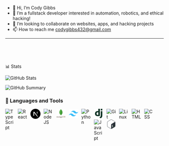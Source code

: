- 👋 Hi, I’m Cody Gibbs
- 👀 I’m a fullstack developer interested in automation, robotics, and ethical hacking!
- 💞️ I’m looking to collaborate on websites, apps, and hacking projects
- 📫 How to reach me codygibbs432@gmail.com

<!---
gibbyDev/gibbyDev is a ✨ special ✨ repository because its `README.md` (this file) appears on your GitHub profile.
You can click the Preview link to take a look at your changes.
--->

---

<br />
<br />
<br />

📊 Stats

![GitHub Stats](http://github-profile-summary-cards.vercel.app/api/cards/stats?username=gibbyDev&theme=tokyonight)  
<!--[![GitHub Streak](https://github-readme-streak-stats.herokuapp.com?user=gibbyDev&theme=tokyonight&hide_border=true&date_format=j%20M%5B%20Y%5D&card_width=480)](https://git.io/streak-stats) -->
![GitHub Summary](http://github-profile-summary-cards.vercel.app/api/cards/profile-details?username=gibbyDev&theme=tokyonight)

### 🧰 Languages and Tools


<img align="left" alt="TypeScript" width="30px" style="padding-right:10px;" src="https://cdn.jsdelivr.net/gh/devicons/devicon/icons/typescript/typescript-plain.svg" />
<img align="left" alt="React" width="30px" style="padding-right:10px;" src="https://cdn.jsdelivr.net/gh/devicons/devicon/icons/react/react-original.svg" />
<img align="left" alt="Nextjs" width="32px" style="padding-right:10px;" src="https://github.com/devicons/devicon/blob/v2.16.0/icons/nextjs/nextjs-original.svg" />
<img align="left" alt="NodeJS" width="30px" style="padding-right:10px;" src="https://cdn.jsdelivr.net/gh/devicons/devicon/icons/nodejs/nodejs-original.svg" />
<img align="left" alt="MongoDB" width="30px" style="padding-right:10px;" src="https://github.com/devicons/devicon/blob/v2.16.0/icons/mongodb/mongodb-original-wordmark.svg" />
<img align="left" alt="Tailwindcss" width="30px" style="padding-right:10px;" src="https://github.com/devicons/devicon/blob/v2.16.0/icons/tailwindcss/tailwindcss-original.svg" />
<img align="left" alt="Python" width="30px" style="padding-right:10px;" src="https://cdn.jsdelivr.net/gh/devicons/devicon/icons/python/python-plain.svg" />
<img align="left" alt="Django" width="30px" style="padding-right:10px;" src="https://github.com/devicons/devicon/blob/v2.16.0/icons/django/django-plain.svg" />
<img align="left" alt="Git" width="30px" style="padding-right:10px;" src="https://cdn.jsdelivr.net/gh/devicons/devicon/icons/git/git-original.svg" />
<img align="left" alt="Linux" width="30px" style="padding-right:10px;" src="https://cdn.jsdelivr.net/gh/devicons/devicon/icons/linux/linux-original.svg" />
<img align="left" alt="HTML" width="30px" style="padding-right:10px;" src="https://cdn.jsdelivr.net/gh/devicons/devicon/icons/html5/html5-plain.svg" />
<img align="left" alt="CSS" width="30px" style="padding-right:10px;" src="https://cdn.jsdelivr.net/gh/devicons/devicon/icons/css3/css3-plain.svg" />
<img align="left" alt="JavaScript" width="30px" style="padding-right:10px;" src="https://cdn.jsdelivr.net/gh/devicons/devicon/icons/javascript/javascript-plain.svg" />
<img align="left" alt="Bash" width="30px" style="padding-right:10px;" src="https://github.com/devicons/devicon/blob/v2.16.0/icons/bash/bash-original.svg" />
<br />

#





